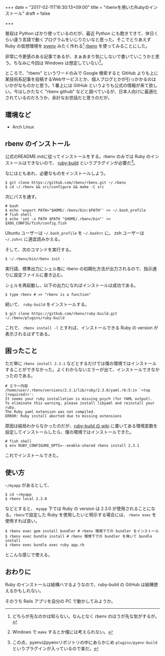 +++
date = "2017-02-11T16:30:13+09:00"
title = "rbenvを用いたRubyのインストール"
draft = false

+++

普段は Python ばかり使っているのだが、最近 Python にも飽きてきて、休日くらい違う言語で動くプログラムをいじりたいなと思った。そこでとりあえず Ruby の仮想環境を [pyenv](https://github.com/yyuu/pyenv) みたく作れる[^1] [rbenv](https://github.com/rbenv/rbenv) を使ってみることにした。

非常に今更感のある記事であるが、まぁあまり気にしないで書いていこうかと思う。ちなみに今回は Windows は想定していない[^3]。

[^1]: どちらが先なのかは知らない。なんとなく rbenv のほうが先な気がするが。

[^3]: Windows で `make` するとか僕には考えられない。

ところで、"rbenv" というワードのみで Google 検索すると GitHub よりも上に某技術系記事を投稿するWebサービスとか、個人ブログとかが引っかかるのはいかがなものかと思う。1 番上には GitHub というよりも公式の情報が来て欲しい。今はしかたなく "rbenv github" などと調べているが、日本人向けに最適化されているのだろうか、余計なお世話だと思うのだが。

## 環境など

* Arch Linux

## rbenv のインストール

公式のREADME.mdに従ってインストールをする。rbenv のみでは Ruby のインストールはできないので、 [ruby-build](https://github.com/rbenv/ruby-build) というプラグインが必要だ[^2]。

[^2]: この点、pyenvはpyenvリポジトリの中にあらかじめ `plugins/pyenv-build` というプラグインが入っているので楽だ。

なにはともあれ、必要なものをインストールしよう。

```
$ git clone https://github.com/rbenv/rbenv.git ~/.rbenv
$ cd ~/.rbenv && src/configure && make -C src
```

次にパスを通す。

```
# bash
$ echo 'export PATH="$HOME/.rbenv/bin:$PATH"' >> ~/.bash_profile
# fish shell
$ echo 'set -x PATH $PATH "$HOME/.rbenv/bin"' >> $XDG_CONFIG/fish/config.fish
```

Ubuntu ユーザーは `~/.bash_profile` を `~/.bashrc` に。 zsh ユーザーは `~/.zshrc` に適宜読みかえる。

そして、次のコマンドを実行する。

```
$ ~/.rbenv/bin/rbenv init -
```

実行語、標準出力にシェル毎に rbenv の初期化方法が出力されるので、指示通りに設定ファイルに書き込む。

シェルを再起動し、以下の出力になればインストールは成功である。

```
$ type rbenv # => "rbenv is a function"
```

続いて、 `ruby-build` をインストールする。

```
$ git clone https://github.com/rbenv/ruby-build.git ~/.rbenv/plugins/ruby-build
```

これで、 `rbenv install -l` とすれば、インストールできる Ruby の version が表示されるはずである。

## 困ったこと

ただ単に `rbenv install 2.3.1` などとするだけでは僕の環境ではインストールすることができなかった。よくわからないエラーが出て、インストールできなかったのである。

```
# エラー内容
/home/user/.rbenv/versions/2.3.1/lib/ruby/2.3.0/yaml.rb:5:in `<top (required)>':
It seems your ruby installation is missing psych (for YAML output).
To eliminate this warning, please install libyaml and reinstall your ruby.
The Ruby yaml extension was not compiled.
ERROR: Ruby install aborted due to missing extensions
```

原因は結局わからなかったのだが、[ruby-build の wiki](https://github.com/rbenv/ruby-build/wiki#build-failure-of-fiddle-with-ruby-220) に書いてある環境変数を設定してインストールしたら、僕の環境ではインストールできた。

```
# fish shell
$ env RUBY_CONFIGURE_OPTS=--enable-shared rbenv install 2.3.1
```

これでインストールできた。

## 使い方

`~/myapp` があるとして、

```
$ cd ~/myapp
$ rbenv local 2.3.0
```

などとすると、 `myapp` 下では Ruby の version は 2.3.0 が使用されることになる。`rbenv`で設定した Ruby を使用したいと明示する場合には、 `rbenv exec` を使用すれば良い。

```
$ rbenv exec gem install bundler # rbenv 環境下での bundler をインストール
$ rbenv exec bundle install # rbenv 環境下での bundler を用いて bundle install
$ rbenv exec bundle exec ruby app.rb
```

とこんな感じで使える。

## おわりに

Ruby のインストールは結構ハマるようなので、ruby-build の GitHub は結構使えるかもしれない。

そのうち Rails アプリを自分の PC で動かしてみようか。
